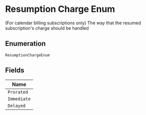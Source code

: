 
# Resumption Charge Enum

(For calendar billing subscriptions only) The way that the resumed subscription's charge should be handled

## Enumeration

`ResumptionChargeEnum`

## Fields

| Name |
|  --- |
| `Prorated` |
| `Immediate` |
| `Delayed` |

